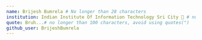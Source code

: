 ```yaml
---
name: Brijesh Bumrela # No longer than 28 characters
institution: Indian Institute Of Information Technology Sri City 🚩 # no longer than 58 characters
quote: Bruh...# no longer than 100 characters, avoid using quotes(")
github_user: BrijeshBumrela
---
```

